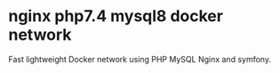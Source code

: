 # nginx php7.4 mysql8 docker network
Fast lightweight Docker network using PHP MySQL Nginx and symfony.
